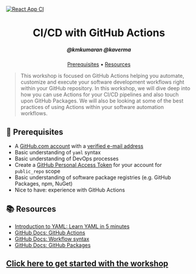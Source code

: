 [![React App CI](https://github.com/ashranbaig/ci-cd-with-actions/actions/workflows/ci.yml/badge.svg?branch=main)](https://github.com/ashranbaig/ci-cd-with-actions/actions/workflows/ci.yml)

<h1 align="center">CI/CD with GitHub Actions</h1>
<h5 align="center">@kmkumaran @kaverma</h3>

<p align="center">
  <a href="#mega-prerequisites">Prerequisites</a> •  
  <a href="#books-resources">Resources</a>
</p>

> This workshop is focused on GitHub Actions helping you automate, customize and execute your software development workflows right within your GitHub repository. In this workshop, we will dive deep into how you can use Actions for your CI/CD pipelines and also touch upon GitHub Packages. We will also be looking at some of the best practices of using Actions within your software automation workflows. 

## :mega: Prerequisites
- A [GitHub.com account](https://github.com/join) with a [verified e-mail address](https://docs.github.com/en/free-pro-team@latest/github/getting-started-with-github/verifying-your-email-address)
- Basic understanding of `yaml` syntax
- Basic understanding of DevOps processes
- Create a [GitHub Personal Access Token](https://help.github.com/en/github/authenticating-to-github/creating-a-personal-access-token-for-the-command-line) for your account for `public_repo` scope
- Basic understanding of software package registries (e.g. GitHub Packages, npm, NuGet)
- Nice to have: experience with GitHub Actions

## :books: Resources
- [Introduction to YAML: Learn YAML in 5 minutes](https://www.codeproject.com/Articles/1214409/Learn-YAML-in-five-minutes)
- [GitHub Docs: GitHub Actions](https://docs.github.com/actions)
- [GitHub Docs: Workflow syntax](https://docs.github.com/actions/reference/workflow-syntax-for-github-actions)
- [GitHub Docs: GitHub Packages](https://docs.github.com/packages)

## [Click here to get started with the workshop](workshop/workshop_instructions1.md)
